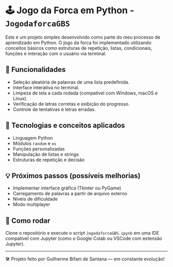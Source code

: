 # 🕹️ Jogo da Forca em Python - `JogodaforcaGBS`

Este é um projeto simples desenvolvido como parte do meu processo de aprendizado em Python. O jogo da forca foi implementado utilizando conceitos básicos como estruturas de repetição, listas, condicionais, funções e interação com o usuário via terminal.

## 🚀 Funcionalidades

- Seleção aleatória de palavras de uma lista predefinida.
- Interface interativa no terminal.
- Limpeza de tela a cada rodada (compatível com Windows, macOS e Linux).
- Verificação de letras corretas e exibição do progresso.
- Controle de tentativas e letras erradas.

## 🧠 Tecnologias e conceitos aplicados

- Linguagem Python
- Módulos `random` e `os`
- Funções personalizadas
- Manipulação de listas e strings
- Estruturas de repetição e decisão

## 💡 Próximos passos (possíveis melhorias)

- Implementar interface gráfica (Tkinter ou PyGame)
- Carregamento de palavras a partir de arquivo externo
- Níveis de dificuldade
- Modo multiplayer

## 📌 Como rodar

Clone o repositório e execute o script `JogodaforcaGBS.ipynb` em uma IDE compatível com Jupyter (como o Google Colab ou VSCode com extensão Jupyter).

---

🛠️ Projeto feito por Guilherme Bifani de Santana — em constante evolução!

